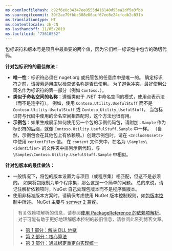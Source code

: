 ```yaml
---
ms.openlocfilehash: c92f6e0c34347ee8555d416140d95ea2df5a3fbb
ms.sourcegitcommit: 39f2ae79fbbc308e06acf67ee8e24cfcdb2c831b
ms.translationtype: HT
ms.contentlocale: zh-CN
ms.lasthandoff: 11/05/2019
ms.locfileid: "73610552"
---
```

包标识符和版本号是项目中最重要的两个值，因为它们唯一标识包中包含的确切代码。

**针对包标识符的最佳做法：**

- **唯一性**：标识符必须在 nuget.org 或托管包的任意库中是唯一的。 确定标识符之前，请搜索适用库以检查该名称是否已使用。 为了避免冲突，最好使用公司名作为标识符的第一部分（例如 `Contoso.`）。
- **类似于命名空间的名称**：遵循类似于 .NET 中命名空间的模式，使用点表示法（而不是连字符）。 例如，使用 `Contoso.Utility.UsefulStuff` 而不是 `Contoso-Utility-UsefulStuff` 或 `Contoso_Utility_UsefulStuff`。 当包标识符与代码中使用的命名空间相匹配时，这个方法也很有用。
- **示例包**：如果生成展示如何使用另一个包的示例代码包，请附加 `.Sample` 作为标识符的后缀，就像 `Contoso.Utility.UsefulStuff.Sample` 中一样。 （当然，示例包会在其他包上有依赖项。）创建示例包时，请在 `<IncludeAssets>` 中使用 `contentFiles` 值。 在 `content` 文件夹中，在名为 `\Samples\<identifier>` 的文件夹中排列示例代码，与 `\Samples\Contoso.Utility.UsefulStuff.Sample` 中相似。

**针对包版本的最佳做法：**

- 一般情况下，将包的版本设置为与项目（或程序集）相匹配，但这不是必须的。 如果将包限制为单个程序集，那么这是一个简单的问题。 总的来说，请记住解析依赖项时，NuGet 自己处理包版本而不是程序集版本。
- 使用非标准版本方案时，请确保考虑使用 NuGet 版本控制规则，如[包版本控制](../../concepts/package-versioning.md)中所述。 NuGet 主要与 [semver 2 兼容](../../concepts/package-versioning.md#semantic-versioning-200)。

> 有关依赖项解析的信息，请参阅[使用 PackageReference 的依赖项解析](../../concepts/dependency-resolution.md#dependency-resolution-with-packagereference)。 对于可能有助于更好地理解版本控制的较旧信息，请参阅此系列博客文章。
>
> - [第 1 部分：解决 DLL 地狱](https://blog.davidebbo.com/2011/01/nuget-versioning-part-1-taking-on-dll.html)
> - [第 2 部分：核心算法](https://blog.davidebbo.com/2011/01/nuget-versioning-part-2-core-algorithm.html)
> - [第 3 部分：通过绑定重定向实现统一](https://blog.davidebbo.com/2011/01/nuget-versioning-part-3-unification-via.html)
